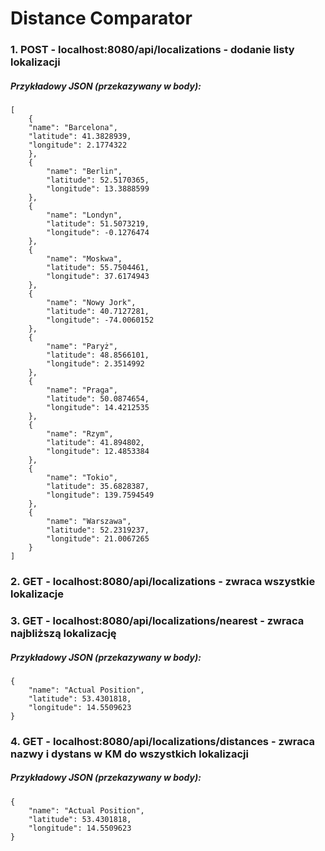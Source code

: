 # Distance Comparator

### 1. POST - localhost:8080/api/localizations - dodanie listy lokalizacji
##### Przykładowy JSON (przekazywany w body): 
```
[
    {
	"name": "Barcelona",
	"latitude": 41.3828939,
	"longitude": 2.1774322
    },
    {
        "name": "Berlin",
        "latitude": 52.5170365,
        "longitude": 13.3888599
    },
    {
        "name": "Londyn",
        "latitude": 51.5073219,
        "longitude": -0.1276474
    },
    {
        "name": "Moskwa",
        "latitude": 55.7504461,
        "longitude": 37.6174943
    },
    {
        "name": "Nowy Jork",
        "latitude": 40.7127281,
        "longitude": -74.0060152
    },
    {
        "name": "Paryż",
        "latitude": 48.8566101,
        "longitude": 2.3514992
    },
    {
        "name": "Praga",
        "latitude": 50.0874654,
        "longitude": 14.4212535
    },
    {
        "name": "Rzym",
        "latitude": 41.894802,
        "longitude": 12.4853384
    },
    {
        "name": "Tokio",
        "latitude": 35.6828387,
        "longitude": 139.7594549
    },
    {
        "name": "Warszawa",
        "latitude": 52.2319237,
        "longitude": 21.0067265
    }
]
```

### 2. GET - localhost:8080/api/localizations - zwraca wszystkie lokalizacje
### 3. GET - localhost:8080/api/localizations/nearest - zwraca najbliższą lokalizację
##### Przykładowy JSON (przekazywany w body): 
```
{
	"name": "Actual Position",
	"latitude": 53.4301818,
	"longitude": 14.5509623
}
```

### 4. GET - localhost:8080/api/localizations/distances - zwraca nazwy i dystans w KM do wszystkich lokalizacji
##### Przykładowy JSON (przekazywany w body): 
```
{
	"name": "Actual Position",
	"latitude": 53.4301818,
	"longitude": 14.5509623
}
```

